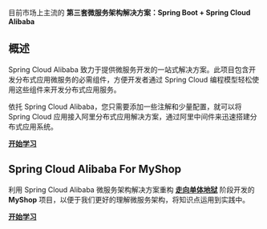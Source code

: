目前市场上主流的 **第三套微服务架构解决方案：Spring Boot + Spring Cloud Alibaba**

## 概述

Spring Cloud Alibaba 致力于提供微服务开发的一站式解决方案。此项目包含开发分布式应用微服务的必需组件，方便开发者通过 Spring Cloud 编程模型轻松使用这些组件来开发分布式应用服务。

依托 Spring Cloud Alibaba，您只需要添加一些注解和少量配置，就可以将 Spring Cloud 应用接入阿里分布式应用解决方案，通过阿里中间件来迅速搭建分布式应用系统。

[**开始学习**](spring-cloud-alibaba/)

## Spring Cloud Alibaba For MyShop

利用 Spring Cloud Alibaba 微服务架构解决方案重构 [**走向单体地狱**](走向单体地狱.md) 阶段开发的 **MyShop** 项目，以便于我们更好的理解微服务架构，将知识点运用到实践中。

[**开始学习**](spring-cloud-alibaba-myshop/)


